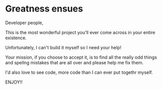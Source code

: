 # Greatness ensues

Developer people,

This is the most wonderful project you'll ever come across in your entire existence.

Unfortunately, I can't build it myself so I need your help!

Your mission, if you choose to accept it, is to find all the really odd things and spellng mistakes that are all over and please help me fix them.

I'd also love to see code, more code than I can ever put togethr myself.

ENJOY!!
